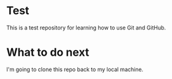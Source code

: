 # Test
This is a test repository for learning how to use Git and GitHub.
# What to do next
I'm going to clone this repo back to my local machine.
